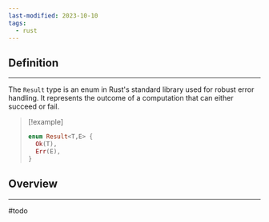 ```yaml
---
last-modified: 2023-10-10
tags:
  - rust
---
```

## Definition
---
The `Result` type is an enum in Rust's standard library used for robust error handling. It represents the outcome of a computation that can either succeed or fail.

> [!example] 
>``` rust
> enum Result<T,E> {
> 	Ok(T),
> 	Err(E),
> }
>```

## Overview
---
#todo